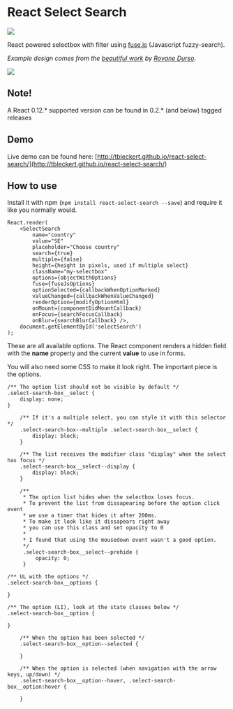 # React Select Search

![](https://travis-ci.org/tbleckert/react-select-search.svg?branch=master)

React powered selectbox with filter using [fuse.js](https://github.com/krisk/Fuse) (Javascript fuzzy-search).

_Example design comes from the [beautiful work](https://dribbble.com/shots/1079035-Select-Album?list=searches&tag=select&offset=20) by [Rovane Durso](https://dribbble.com/RovaneDurso)._

![](https://dl.dropboxusercontent.com/u/6306766/react-select-search.png)

## Note!

A React 0.12.* supported version can be found in 0.2.* (and below) tagged releases

## Demo

Live demo can be found here: [http://tbleckert.github.io/react-select-search/](http://tbleckert.github.io/react-select-search/)

## How to use

Install it with npm (`npm install react-select-search --save`) and require it like you normally would.

    React.render(
	    <SelectSearch
	        name="country"
	        value="SE"
	        placeholder="Choose country"
            search={true}
	        multiple={false}
	        height={height in pixels, used if multiple select}
	        className="my-selectbox"
	        options={objectWithOptions}
	        fuse={fuseJsOptions}
	        optionSelected={callbackWhenOptionMarked}
	        valueChanged={callbackWhenValueChanged}
	        renderOption={modifyOptionHtml}
	        onMount={componentDidMountCallback}
	        onFocus={searchFocusCallback}
	        onBlur={searchBlurCallback} />,
	    document.getElementById('selectSearch')
    );

These are all available options. The React component renders a hidden field with the __name__ property and the current __value__ to use in forms.  

You will also need some CSS to make it look right. The important piece is the options.

    /** The option list should not be visible by default */
    .select-search-box__select {
        display: none;
    }

        /** If it's a multiple select, you can style it with this selector */
        .select-search-box--multiple .select-search-box__select {
            display: block;
        }

        /** The list receives the modifier class "display" when the select has focus */
        .select-search-box__select--display {
            display: block;
        }

        /**
         * The option list hides when the selectbox loses focus.
         * To prevent the list from dissapearing before the option click event
         * we use a timer that hides it after 200ms.
         * To make it look like it dissapears right away
         * you can use this class and set opacity to 0
         *
         * I found that using the mousedown event wasn't a good option.
         */
         .select-search-box__select--prehide {
             opacity: 0;
         }

    /** UL with the options */
    .select-search-box__options {

    }

    /** The option (LI), look at the state classes below */
    .select-search-box__option {

    }

        /** When the option has been selected */
        .select-search-box__option--selected {

        }

        /** When the option is selected (when navigation with the arrow keys, up/down) */
        .select-search-box__option--hover, .select-search-box__option:hover {

        }
